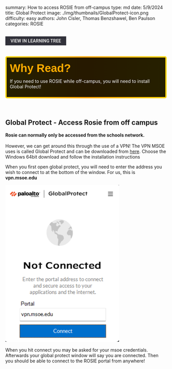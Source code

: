 summary: How to access ROSIE from off-campus
type: md
date: 5/9/2024
title: Global Protect
image: ./img/thumbnails/GlobalProtect-icon.png
difficulty: easy
authors: John Cisler, Thomas Benzshawel, Ben Paulson
categories: ROSIE

<br>
<a href='/learning-tree?node=15' style='
    background-color: #31313a;
    color: gainsboro;
    padding: 6px 16px;
    border: none
    border-radius: 4px;
    text-transform: uppercase;
    font-family: "Roboto", sans-serif;
    font-size: 1em;
    font-weight: bold;
    cursor: pointer;
    text-decoration: none;
    display: inline-block;'
>
  View in Learning Tree
</a>

<br>
<br>
<br>

<div style='
  position: relative;
  padding: 10px; 
  border-radius: 5px;
  background-color: rgba(0, 0, 0, 0.85); 
  border: 4px solid transparent;
  background-image: linear-gradient(90deg, rgba(0, 0, 0, 0.85), rgba(0, 0, 0, 0.85)), linear-gradient(90deg, gold, orange, gold);
  background-origin: border-box;
  background-clip: padding-box, border-box;
'>

<svg width='200' height='50' style='display: block; margin-bottom: 5px;'>
  <text x='0' y='35' font-size='35' font-family='Arial' font-weight='bold' fill='gold'>
    Why Read?
    <animate attributeName='fill' values='gold; orange; gold' dur='3s' repeatCount='indefinite' />
  </text>
</svg>

<p style='color: white; margin-top: 2px;'>If you need to use ROSIE while off-campus, you will need to install Global Protect!</p>

</div>

<br/>

<br/>

## Global Protect - Access Rosie from off campus
**Rosie can normally only be accessed from the schools network.**<br><br>
However, we can get around this through the use of a VPN!
The VPN MSOE uses is called Global Protect and can be downloaded from [here](https://vpn.msoe.edu/global-protect/getsoftwarepage.esp).
Choose the Windows 64bit download and follow the installation instructions

When you first open global protect, you will need to enter the address you wish to connect to at the bottom of the window.
For us, this is **vpn.msoe.edu**

![Alt text](./img/article_content/global_protect.png)

When you hit connect you may be asked for your msoe credentials.
Afterwards your global protect window will say you are connected. Then you should be able to connect to the ROSIE portal from anywhere!
